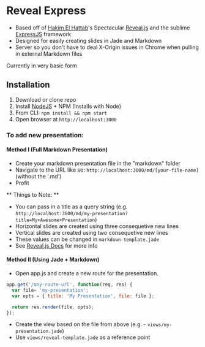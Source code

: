 # Reveal Express

- Based off of [Hakim El Hattab](http://hakim.se/)'s Spectacular [Reveal.js](https://github.com/hakimel/reveal.js) and the sublime [ExpressJS](http://expressjs.com/) framework
- Designed for easily creating slides in Jade and Markdown
- Server so you don't have to deal X-Origin issues in Chrome when pulling in external Markdown files

Currently in very basic form

## Installation

1. Download or clone repo
2. Install [NodeJS](http://nodejs.org/) + NPM (Installs with Node)
3. From CLI: `npm install && npm start`
4. Open browser at `http://localhost:3000`

### To add new presentation:

#### Method I  (Full Markdown Presentation)
- Create your markdown presentation file in the "markdown" folder
- Navigate to the URL like so: `http://localhost:3000/md/[your-file-name]` (without the '.md')
- Profit

** Things to Note: **

- You can pass in a title as a query string (e.g. `http://localhost:3000/md/my-presentation?title=My+Awesome+Presentation`)
- Horizontal slides are created using three consequetive new lines
- Vertical slides are created using two consequetive new lines
- These values can be changed in `markdown-template.jade`
- See [Reveal.js Docs](https://github.com/hakimel/reveal.js) for more info



#### Method II (Using Jade + Markdown)
- Open app.js and create a new route for the presentation.

```javascript
app.get('/any-route-url', function(req, res) {
  var file= 'my-presentation';
  var opts = { title: 'My Presentation', file: file };

  return res.render(file, opts);
});
```

- Create the view based on the file from above (e.g. - `views/my-presentation.jade`)
- Use `views/reveal-template.jade` as a reference point